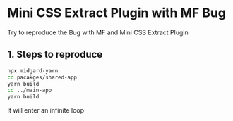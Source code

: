 # Mini CSS Extract Plugin with MF Bug 

Try to reproduce the Bug with MF and Mini CSS Extract Plugin

## 1. Steps to reproduce

```bash
npx midgard-yarn
cd pacakges/shared-app
yarn build
cd ../main-app
yarn build
```

It will enter an infinite loop